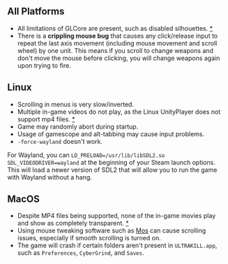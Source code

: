 ## All Platforms
* All limitations of GLCore are present, such as disabled silhouettes. [\*](https://github.com/coatlessali/GLCoreScissors)
* There is a **crippling mouse bug** that causes any click/release input to repeat the last axis movement (including mouse movement and scroll wheel) by one unit. This means if you scroll to change weapons and don't move the mouse before clicking, you will change weapons again upon trying to fire.

## Linux
* Scrolling in menus is very slow/inverted.
* Multiple in-game videos do not play, as the Linux UnityPlayer does not support mp4 files. [\*](https://github.com/coatlessali/UltraNixVideoFix)
* Game may randomly abort during startup.
* Usage of gamescope and alt-tabbing may cause input problems.
* `-force-wayland` doesn't work.

For Wayland, you can `LD_PRELOAD=/usr/lib/libSDL2.so SDL_VIDEODRIVER=wayland` at the beginning of your Steam launch options. This will load a newer version of SDL2 that will allow you to run the game with Wayland without a hang.

## MacOS
* Despite MP4 files being supported, none of the in-game movies play and show as completely transparent. [\*](https://github.com/coatlessali/UltraNixVideoFix)
* Using mouse tweaking software such as [Mos](https://mos.caldis.me/) can cause scrolling issues, especially if smooth scrolling is turned on.
* The game will crash if certain folders aren't present in `ULTRAKILL.app`, such as `Preferences`, `CyberGrind`, and `Saves`.